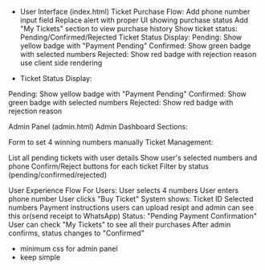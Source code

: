 * User Interface (index.html)
Ticket Purchase Flow:
Add phone number input field
Replace alert with proper UI showing purchase status
Add "My Tickets" section to view purchase history
Show ticket status: Pending/Confirmed/Rejected
Ticket Status Display:
Pending: Show yellow badge with "Payment Pending"
Confirmed: Show green badge with selected numbers
Rejected: Show red badge with rejection reason
use client side rendering

* Ticket Status Display:

Pending: Show yellow badge with "Payment Pending"
Confirmed: Show green badge with selected numbers
Rejected: Show red badge with rejection reason

Admin Panel (admin.html)
Admin Dashboard Sections:

Form to set 4 winning numbers manually
Ticket Management:

List all pending tickets with user details
Show user's selected numbers and phone
Confirm/Reject buttons for each ticket
Filter by status (pending/confirmed/rejected)

User Experience Flow
For Users:
User selects 4 numbers
User enters phone number
User clicks "Buy Ticket"
System shows:
Ticket ID
Selected numbers
Payment instructions users can upload resipt and admin can see this or(send receipt to WhatsApp)
Status: "Pending Payment Confirmation"
User can check "My Tickets" to see all their purchases
After admin confirms, status changes to "Confirmed"

* minimum css for admin panel 
* keep simple 
